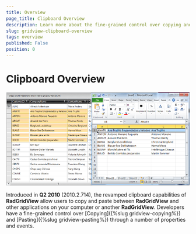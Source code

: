 ```yaml
---
title: Overview
page_title: Clipboard Overview
description: Learn more about the fine-grained control over copying and pasting provided by RadGridView - Telerik's {{ site.framework_name }} DataGrid.
slug: gridview-clipboard-overview
tags: overview
published: False
position: 0
---
```


# Clipboard Overview

![](images/RadGridView_ClipboardOperations.png)



Introduced in __Q2 2010__ (2010.2.714), the revamped clipboard capabilities of __RadGridView__ allow users to copy and paste between __RadGridView__ and other applications on your computer or another __RadGridView__. Developers have a fine-grained control over [Copying]({%slug gridview-copying%}) and [Pasting]({%slug gridview-pasting%}) through a number of properties and events.
